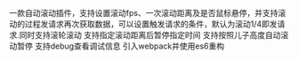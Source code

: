 一款自动滚动插件，支持设置滚动fps、一次滚动距离及是否鼠标悬停，并支持滚动的过程发请求再次获取数据，可以设置触发请求的条件，默认为滚动1/4即发请求.同时支持滚轮滚动
支持指定滚动距离后暂停指定时间
支持按照儿子高度自动滚动暂停
支持debug查看调试信息
引入webpack并使用es6重构